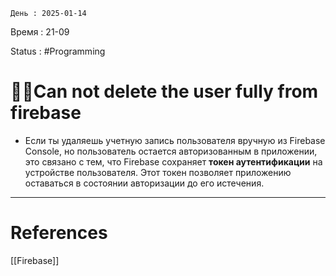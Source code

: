 
	День : 2025-01-14 
Время : 21-09

Status : #Programming  


# 👨‍💻Can not delete the user fully from firebase


 - Если ты удаляешь учетную запись пользователя вручную из Firebase Console, но пользователь остается авторизованным в приложении, это связано с тем, что Firebase сохраняет **токен аутентификации** на устройстве пользователя. Этот токен позволяет приложению оставаться в состоянии авторизации до его истечения.

---
# References

[[Firebase]]

